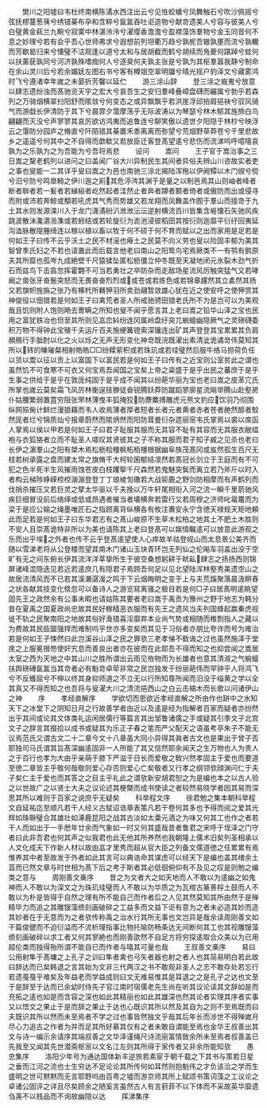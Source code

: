 <!-- { "loadSidebar": true } -->
　　樊川之阳墟曰韦杜终南横陈潏水西注出云兮见恠蛟蟠兮凤舞触石兮吹沙佩摇兮弦抚樛蔓葱蒨兮绣错棊布孕和含粹兮氤氲吞吐讵造物兮献竒遗美人兮容与彼美人兮白璧黄金萟兰九畹兮寂寞中林湛泠泠兮濯缨香澹澹兮盈襟藻饰羣物兮金玉同音何不息之妙理兮若有会乎吾心世师弗求兮遐想前列坦衢万趋兮孰柅吾辙孰壅而流兮孰轥而芳歇曷归来兮懐璧不沽观逢以道兮太和与居胡截而鹤兮胡续而鳬夔何踸踔兮蚿何以扶薰莸孰同兮河济孰殊嗜痂何人兮逐臭何夫孰主张是兮孰为其枢羣嚣我静兮制命在余山灵川后兮若余媚妩左图右书兮客有樽爼空翠明牖兮晴光摇户豹泽文兮藏雾鸿时飞兮遵渚幸年嵗之未晏折芳馨以延伫
　　游三涂山辞
　　登三涂之峩嵬兮放意以肆志遗纷浊而髙驰览天宇之宏大兮哀吾生之安归羣峰叠嶂盘礴而纚属兮勃乎若森列之万骑烟横翠扫阳舒而隂敛兮何变态之或异飘飘乎若洪崖浮邱拍肩挹袂兮驭风骑气而游戱长伊清防于其下兮晨霏夕霭摩荡乎无际波涛以为琴瑟兮林木郁其旌斾白鸟翩翩而灭没兮声寥寥其哀厉欲访鸿夷而追鲁连兮聊笑傲以遗世夕阳隠于林杪兮映浮云之霮防分园庐之脩直兮阡陌错其棊置禾黍离离而弥望兮荒烟野草莽苍兮千里悲故乡之遥遥兮何其中之不自得而歔欷又若放臣迁客登髙望逺兮悲伤而流涕呜呼噫嘻哀孰为之乐孰为之为吾能为兮吾将焉悲
　　设问
　　嵩问
　　王子官于嵩治事之三日嵩之黧老鹤列以进问之曰盖闻广谷大川异制民生其间者异俗夫辨山川咨故实者吏之事也叟能一二其详乎叟曰嵩之为邑也南驰三涂北揭陆浑柂以伊阙镡以木门俶兮傥兮汨兮防兮鸣臯輢之伊川迤之崱其危渟涔其渊于是量之以制邑焉其山则岫者峰者断者聨者若一髪者若縁絙者屹然起者洼然止者奔者蹲者鬭者倚者或傲防而出或侵寻而附或沛若奔鲸或頺若吼虎其气秀而势雄又若龙翔而凤舞盖作囿于羣山而擅竒于九土其水则发源滦川入于龙门瀎潏砏汃浟浟沄沄逆射横流百川皆集含崕懐石矢驰风疾跳波散沬瀺灂湁潗或若蚓结或若轮旋衍为滮池浸彼稻田其按衍则迤靡平衍纡回夷延沟洫脉散隄塍绮连以稼以植以畜以牧于何不硕于何不育而赋以之出而家用是足若是何如王子曰传不云乎沃土之民不材滛也瘠土之民莫不向义劳也叟以险固丰郁为美其智曾季氏妇之不若也请置此而后载言他老曰南山之阳鸷鸟宅焉厥类不一有鹗有鹯原夫其所窟也孤岑九成絶壁千尺猿猱坠匿松枥僵立仲冬既至天凝地闭元氷裂木劲气折石而兹鸟下击翕忽挥霍翾不可当若勇壮之卒防杂而走敌场星流风厉触突猛气又若哮阚之兽张牙奋鬛突怒而无畏奋奋烈烈或或苍或若练色或若锦章趯然其立砉然其扬又若旗帜旌旃之张乃有椓杙所羇狎羽所卖劲翮暂敛雄心犹在近之使安呼之使狎赏其神俊役以佃猎若是何如王子曰禽荒者圣人所戒驰骋田猎老氏所不为是岂可以为美观哉且饥则附人饱则飏去曺瞒之所知也叟不闻乎愿言其上老曰嵩之铅华山泽之宝也民用之富犹铁冶也但至其所则见嵓峦紏纷连冈属岭盘纡突兀蜿蟺幽隠厥气之灵磅礴委积万物不得钟此宝殖千夫运斤百夫施绠篝镫索深镵连出矿其声登登其宝累累其负肩頳鴈行手胝酎以化之火以烁之无声无形变化神竒既浣既濯出素清泚诡谲竒伟莫知其所以转的皪璀粲相射皓皓□□纷糅萦积或若珠玑或若珪璧然后服牛络马担荷负任以货以鬻以征以贡上以富国下以富民若是何如王子曰传有之近宝则公室贫此之谓也虽然饥不可食寒不可衣又何宝焉吾闻国之宝矣上帝之粢盛于是乎出民之蕃庶于是乎生事之供给于是乎在敦厐纯固于是乎成不闻其以纷葩华丽为宝也老曰嵩之皮革宂氏所掌也嵗云莫矣霜飞风厉林衡逞技獠徒奋锐腾跃莽防蹴蹈寥廓星流飚举腾山赴壑房仆姑腰繁弱置罝穷阻张罘林薄曳丰狐掩狡防麖麋搏雕虎元熊文豹应饮羽乃彻围纵网殒胔计鲜烂漫狼藉而韦人收焉薄者厚者短者长者元者黄者赤者苍者赩然醇者駮然厐者烂兮锦质灿兮报章蔚然而隂炳然而阳防茸曼衍杂遝丽宻韦氏掌焉以裘以席函人掌焉以侯以甲若是何如王子曰君子耻服其服而无其容不耻有其容而无其服衣敝緼袍与衣狐狢者立而不耻圣人嗟叹其贤彼其之子不称其服而君子知子臧之见杀也老曰长伊之濵羣山之阳有桀木焉松枥桧槾枫柘栢橿根据幽阜族茂髙冈或岌然孤生百尺无枝若树承露之盘而建太常之旗脩干大柯轮囷郁结凛然若髙冠长剑立于王庭而有不可犯之色半死半生风摧雨蚀苍皮白枝躩挐千尺森然若鬼魅突鬓而离立若乃斧斤以时入者构云梯陟峥嵘椌椌漰漰登登丁丁琅棱訇礉若大战钜鹿之野剑防相摩而有声鹤列而伐捎杀摧压又若巨灵之擘太华驱以千夫挽以万牛轩尾相衔入河之流一瞬千里箭驰风疾巨细冒没前后络绎或低或昂遇者摧当者壊横奔若雷行又若周穆之济师叱鼋鼍而为梁于是应公输之绳墨唯匠石之指顾离背纵横各有攸注夀安永宁含徳天禄规天矩地頼此而足若是何如王子曰东华君志有之髙山峻原不生草木松柏之地其土不肥土木胜则不安人且崇髙诡特非所以为美也请陈其上老曰登髙可以娱情瞩逺可以放意此游观之乐而出乎埃之外者也传不云乎登髙逺望使人心瘁故羊祜登岘山而太息景公美齐而随以雪涕老将从公登楼而望其南木门诸山玉玦青环岂无列仙之伦飚车羽盖出没于空旷有无之间东俯长伊其流洋洋莘挚所生于彼空桑想躬耕于畎畆肆志之扬扬西则锦屏诸峰混隠迭见若近若逺庶几有隠君子焉顾吾何足以见北望陆浑林壑秀美遗空山之故居流清风而不已若其溪瀬潺湲之鸣于下云烟晦明之变于上与夫荒蹊聚落晨汲瞑舂之状各献其技变化倐忽可以备诗人之游览冩离骚之极目若是何□子曰居髙明逺眺望固先王之政然余有公事未暇也请姑陈其要者老曰嵩于禹贡为豫州之野于地志为韩分昔在夏禹之国夏政尚忠故其民好稼穑恶衣服而有先王之遗风当夫列国蜂起嬴秦虎视徙不轨之民聚南阳之地故其俗好渔猎喜淫靡弃本业尚气势或相随而椎剽指人之藏以为费故其民啙窳强捍而难制呜乎世亦多变矣而其见于习俗者亦朋比夸诈而号为难治若是何如王子悚然曰此岂溪谷山泽之民之罪欤三老孝悌不敎诲之过也虽然施泽于堂庑之上服冕搢笏使奸宄息而善良出者亦在彼而在此耶吾不得而知之也抑尝闻之嵩居太室之西为天地之中其山川之胜所谓出云雨见恠物而为长雄者也意其清淑之气蜿蟺扶舆磅礡氤氲当其竒者必有魁竒卓荦非常之民岂独发于纷丽葩伟而罕钟乎人将鸿飞兮不反蠖屈兮不伸以终其身抑师道之不立无以行所知尊所闻而汨没于缁黄之学以全其真又不得而知之也吾将与叟濯大川之清流挹西山之白云击槁木而长歌以问诸伊山之神
　　序
　　孝经直解序
　　学欲切而思欲近孝经直解之所由作也缾中之水知天下之冰堂下之阴知日月之行故善学者由近以及逺是经为指解者百家而疑者亦纷然出乎其间或论其文体类礼运闲居儒行等篇言其出邹鲁诸儒之手或疑其引季文子北宫文子之辞言其掇拾以成书或疑其为乐正子春之笔而严父配天之语虽考亭朱子不能无议焉范氏又谓古文二十二章今文十八章虽大同小异得其眞者古文也是果出于曾子否耶独司马氏谓其旨髙深幽逺固非一人所能了其又信然耶余闻天之生万物也人为贵人之于百行也孝为大由乎亲萌于膝下严滋于日长而爱敬之敎兴然孝固主于爱也而要道至徳二章皆主乎敬何哉敬则爱心存否则爱心亡矣敬者又行孝之纲领欤顔渊问仁于夫子矣仁主于爱也而其答之之目主乎礼此之谓欤新安胡君恕之为是编也本之以古人验之以世故广之以贤士大夫之议论述其梗槩而成书使读之者较然易晓学者因其易而深思其所以难则于百家之说庶乎无疑矣
　　科举程文序
　　徐君勉之集本朝科举程文自延祐迄至顺凡若干人经义古赋诏诰章表策凡若干卷何其多也予得而阅之爱其光辉如珠聨璧合其雄壮如涿鹿昆阳之战其古淡如太羮元酒之为味又何其工也作之者若干人而如出于一手厯年廿余而气象如一时又何其盛哉昔者鲁君之宋呼于垤泽之门守者曰此非吾君也何其声之似我君也此无他其所养然也我朝隆上儒术旧矣列圣相承以人文化成天下作新人材以故由嵓才里秀而超从官大臣之列备文儒道徳之任累累有焉惟养其中者至故发于外者如此其言可以典诰命其谋虑可以经天下是编也盖其绪余土苴而已然文章与时世相为髙下后之考于斯者其必低徊俯仰有不及见之叹是则勉之编类之意与
　　周刚善文槀序
　　昔之为文者大之如天地而人不敢以为逺幽之如鬼神而人不敢以为深文之为珠玑珪璧而人不敢以为华质之为瓦棺古篆蒉桴土鼓而人不敢以为朴是皆得于自然之理有所不能自己而作者后之人见其然莫知其所由然于是殚精毕力而追之其雕锼藻缋刻画破碎之工益多而文益下讵有意为之者未必造其妙而造其妙者在于无意而为之者欤传称禹之治水行其所无事也文岂异是哉余读周刚善文如干篇俊徤而不迫衍溢而不流析理指事比物托喻防畅条达无间断何其工也其视雕锼藻缋刻画破碎以求工者又何其寥絶也而刚善欿然不自足方将穷探逺取合众美以为已用超伦类而独得殆所谓不能自已而作者与嘻其可量也哉
　　王叔善文槀序
　　易曰公用射隼于髙墉之上孔子之训曰隼者禽也弓矢者器也射之者人也其简易明白若此故曰辞达而已矣韩退之言其始为文非三代两汉之书不敢观非圣人之志不敢存处若忘行若遗戞戞乎难矣及年益老而学益成则曰文无难易惟其是耳退之之是孔子之达也文至于是辞至于达而已余幼时侍先子官江南时宿儒老先生尚在听其议论读其文辞如是而充拓之逺也如是而含容之深也如此其精丽也如此其雄深也然其论者实理其序者实事又以悟文之果止于是而辞之果止于达也心既识其所以然及其自为之则不至焉既而曰夫既识其所以然而未至焉者不学之过也事皆然独文乎哉其后年长而涉世不得殚嵗月尽心力追古之作者为并而足其所好慕其仅有之者未敢自谓能至焉也金华王叔善出其文与诗一编示余请序其端叔善之文华泽谨绳尺诗流丽富情致余所未至焉者叔善盖已先我至又闻其先世潜斋枢宻以文名江左则其所得于家传者又非余所能知欤
　　愚忠集序
　　洛阳少年号为通达国体新丰逆旅若素宦于朝千载之下其书与策若日星之垂而江河之流也士生穷达不足论论其所传何如耳然则抱魁伟之才负该洽之学而生盛明之世可黙黙而无言耶野呜由百粤之墟而游京师其所上赋颂书策词藻之工议论之卓诸公固评之详且尽矣顾余之陋奚言虽然古人有言葑菲不以下体而不采故英华靡遗刍荛不以贱品而不询故幽隠以达
　　挥涕集序
